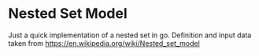 Nested Set Model
================

Just a quick implementation of a nested set in go. Definition and input data taken from https://en.wikipedia.org/wiki/Nested_set_model